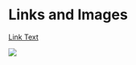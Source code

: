 # Links and Images

[Link Text](https://www.google.com)  


![](https://github.com/Av0cad0T0ast/Markdown-Basics/assets/112451921/229eae8b-57a2-48f3-a355-25e0dae86d5a)

